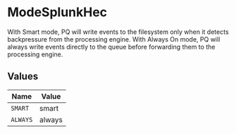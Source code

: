 # ModeSplunkHec

With Smart mode, PQ will write events to the filesystem only when it detects backpressure from the processing engine. With Always On mode, PQ will always write events directly to the queue before forwarding them to the processing engine.


## Values

| Name     | Value    |
| -------- | -------- |
| `SMART`  | smart    |
| `ALWAYS` | always   |